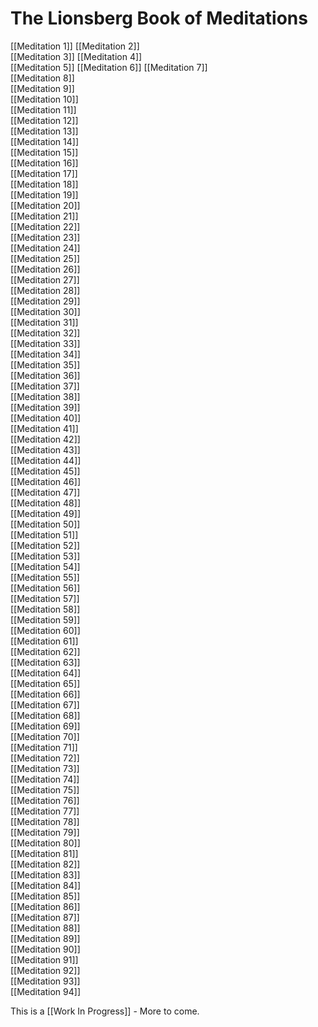 # The Lionsberg Book of Meditations
 
[[Meditation 1]] 
[[Meditation 2]]  
[[Meditation 3]] 
[[Meditation 4]]  
[[Meditation 5]] 
[[Meditation 6]] 
[[Meditation 7]]   
[[Meditation 8]]     
[[Meditation 9]]   
[[Meditation 10]]   
[[Meditation 11]]   
[[Meditation 12]]   
[[Meditation 13]]   
[[Meditation 14]]   
[[Meditation 15]]   
[[Meditation 16]]   
[[Meditation 17]]   
[[Meditation 18]]   
[[Meditation 19]]   
[[Meditation 20]]   
[[Meditation 21]]   
[[Meditation 22]]   
[[Meditation 23]]   
[[Meditation 24]]   
[[Meditation 25]]   
[[Meditation 26]]   
[[Meditation 27]]   
[[Meditation 28]]   
[[Meditation 29]]   
[[Meditation 30]]   
[[Meditation 31]]   
[[Meditation 32]]   
[[Meditation 33]]   
[[Meditation 34]]   
[[Meditation 35]]   
[[Meditation 36]]   
[[Meditation 37]]   
[[Meditation 38]]   
[[Meditation 39]]   
[[Meditation 40]]   
[[Meditation 41]]   
[[Meditation 42]]   
[[Meditation 43]]   
[[Meditation 44]]   
[[Meditation 45]]   
[[Meditation 46]]  
[[Meditation 47]]   
[[Meditation 48]]   
[[Meditation 49]]   
[[Meditation 50]]   
[[Meditation 51]]  
[[Meditation 52]]   
[[Meditation 53]]   
[[Meditation 54]]   
[[Meditation 55]]   
[[Meditation 56]]   
[[Meditation 57]]   
[[Meditation 58]]   
[[Meditation 59]]   
[[Meditation 60]]   
[[Meditation 61]]   
[[Meditation 62]]   
[[Meditation 63]]   
[[Meditation 64]]   
[[Meditation 65]]   
[[Meditation 66]]   
[[Meditation 67]]   
[[Meditation 68]]   
[[Meditation 69]]   
[[Meditation 70]]   
[[Meditation 71]]   
[[Meditation 72]]   
[[Meditation 73]]   
[[Meditation 74]]   
[[Meditation 75]]   
[[Meditation 76]]   
[[Meditation 77]]   
[[Meditation 78]]   
[[Meditation 79]]   
[[Meditation 80]]   
[[Meditation 81]]   
[[Meditation 82]]   
[[Meditation 83]]   
[[Meditation 84]]   
[[Meditation 85]]   
[[Meditation 86]]   
[[Meditation 87]]   
[[Meditation 88]]   
[[Meditation 89]]   
[[Meditation 90]]   
[[Meditation 91]]   
[[Meditation 92]]   
[[Meditation 93]]   
[[Meditation 94]]   

This is a [[Work In Progress]] - More to come. 









  













































